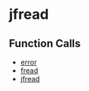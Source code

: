 # jfread

## Function Calls
- [error](CSD/kCSD/ica/kCsd1D_ICA/STICA_UTIL/error.md)
- [fread](CSD/kCSD/ica/kCsd1D_ICA/STICA_UTIL/fread.md)
- [jfread](jfread.md)
